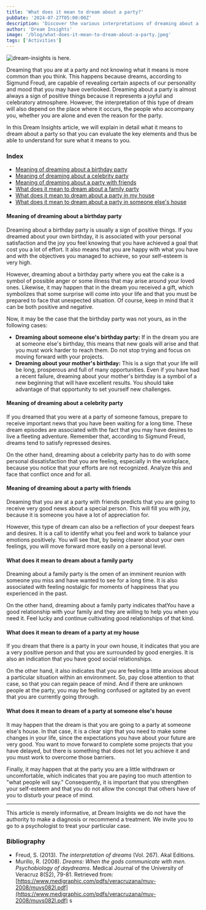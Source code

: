 ```yaml
---
title: 'What does it mean to dream about a party?'
pubDate: '2024-07-27T05:00:00Z'
description: 'Discover the various interpretations of dreaming about a party, from a birthday party to a party with friends and family.'
author: 'Dream Insights'
image: '/blog/what-does-it-mean-to-dream-about-a-party.jpeg'
tags: ['Activities']
---
```


![dream-insights is here.](/blog/what-does-it-mean-to-dream-about-a-party.jpeg)

Dreaming that you are at a party and not knowing what it means is more common than you think. This happens because dreams, according to Sigmund Freud, are capable of revealing certain aspects of our personality and mood that you may have overlooked. Dreaming about a party is almost always a sign of positive things because it represents a joyful and celebratory atmosphere. However, the interpretation of this type of dream will also depend on the place where it occurs, the people who accompany you, whether you are alone and even the reason for the party.

In this Dream Insights article, we will explain in detail what it means to dream about a party so that you can evaluate the key elements and thus be able to understand for sure what it means to you.

### Index

- [Meaning of dreaming about a birthday party](#meaning-of-dreaming-about-a-birthday-party)
- [Meaning of dreaming about a celebrity party](#meaning-of-dreaming-about-a-celebrity-party)
- [Meaning of dreaming about a party with friends](#meaning-of-dreaming-about-a-party-with-friends)
- [What does it mean to dream about a family party](#what-does-it-mean-to-dream-about-a-family-party)
- [What does it mean to dream about a party in my house](#what-does-it-mean-to-dream-about-a-party-in-my-house)
- [What does it mean to dream about a party in someone else's house](#what-does-it-mean-to-dream-about-a-party-in-someone-else's-house)

#### Meaning of dreaming about a birthday party

Dreaming about a birthday party is usually a sign of positive things. If you dreamed about your own birthday, it is associated with your personal satisfaction and the joy you feel knowing that you have achieved a goal that cost you a lot of effort. It also means that you are happy with what you have and with the objectives you managed to achieve, so your self-esteem is very high.

However, dreaming about a birthday party where you eat the cake is a symbol of possible anger or some illness that may arise around your loved ones. Likewise, it may happen that in the dream you received a gift, which symbolizes that some surprise will come into your life and that you must be prepared to face that unexpected situation. Of course, keep in mind that it can be both positive and negative.

Now, it may be the case that the birthday party was not yours, as in the following cases:

- **Dreaming about someone else's birthday party:** If in the dream you are at someone else's birthday, this means that new goals will arise and that you must work harder to reach them. Do not stop trying and focus on moving forward with your projects.
- **Dreaming about your mother's birthday:** This is a sign that your life will be long, prosperous and full of many opportunities. Even if you have had a recent failure, dreaming about your mother's birthday is a symbol of a new beginning that will have excellent results. You should take advantage of that opportunity to set yourself new challenges. 

#### Meaning of dreaming about a celebrity party

If you dreamed that you were at a party of someone famous, prepare to receive important news that you have been waiting for a long time. These dream episodes are associated with the fact that you may have desires to live a fleeting adventure. Remember that, according to Sigmund Freud, dreams tend to satisfy repressed desires.

On the other hand, dreaming about a celebrity party has to do with some personal dissatisfaction that you are feeling, especially in the workplace, because you notice that your efforts are not recognized. Analyze this and face that conflict once and for all. 

#### Meaning of dreaming about a party with friends

Dreaming that you are at a party with friends predicts that you are going to receive very good news about a special person. This will fill you with joy, because it is someone you have a lot of appreciation for.

However, this type of dream can also be a reflection of your deepest fears and desires. It is a call to identify what you feel and work to balance your emotions positively. You will see that, by being clearer about your own feelings, you will move forward more easily on a personal level.

#### What does it mean to dream about a family party

Dreaming about a family party is the omen of an imminent reunion with someone you miss and have wanted to see for a long time. It is also associated with feeling nostalgic for moments of happiness that you experienced in the past.

On the other hand, dreaming about a family party indicates thatYou have a good relationship with your family and they are willing to help you when you need it. Feel lucky and continue cultivating good relationships of that kind.

#### What does it mean to dream of a party at my house

If you dream that there is a party in your own house, it indicates that you are a very positive person and that you are surrounded by good energies. It is also an indication that you have good social relationships. 

On the other hand, it also indicates that you are feeling a little anxious about a particular situation within an environment. So, pay close attention to that case, so that you can regain peace of mind. And if there are unknown people at the party, you may be feeling confused or agitated by an event that you are currently going through.

#### What does it mean to dream of a party at someone else's house

It may happen that the dream is that you are going to a party at someone else's house. In that case, it is a clear sign that you need to make some changes in your life, since the expectations you have about your future are very good. You want to move forward to complete some projects that you have delayed, but there is something that does not let you achieve it and you must work to overcome those barriers.

Finally, it may happen that at the party you are a little withdrawn or uncomfortable, which indicates that you are paying too much attention to "what people will say." Consequently, it is important that you strengthen your self-esteem and that you do not allow the concept that others have of you to disturb your peace of mind.

---

This article is merely informative, at Dream Insights we do not have the authority to make a diagnosis or recommend a treatment. We invite you to go to a psychologist to treat your particular case.

### Bibliography

- Freud, S. (2013). *The interpretation of dreams* (Vol. 267). Akal Editions.
- Murillo, R. (2008). *Dreams: When the gods communicate with men. Psychobiology of daydreams*. Medical Journal of the University of Veracruz 8(S2), 79-81. Retrieved from: [https://www.medigraphic.com/pdfs/veracruzana/muv-2008/muvs082l.pdf](https://www.medigraphic.com/pdfs/veracruzana/muv-2008/muvs082l.pdf)
s